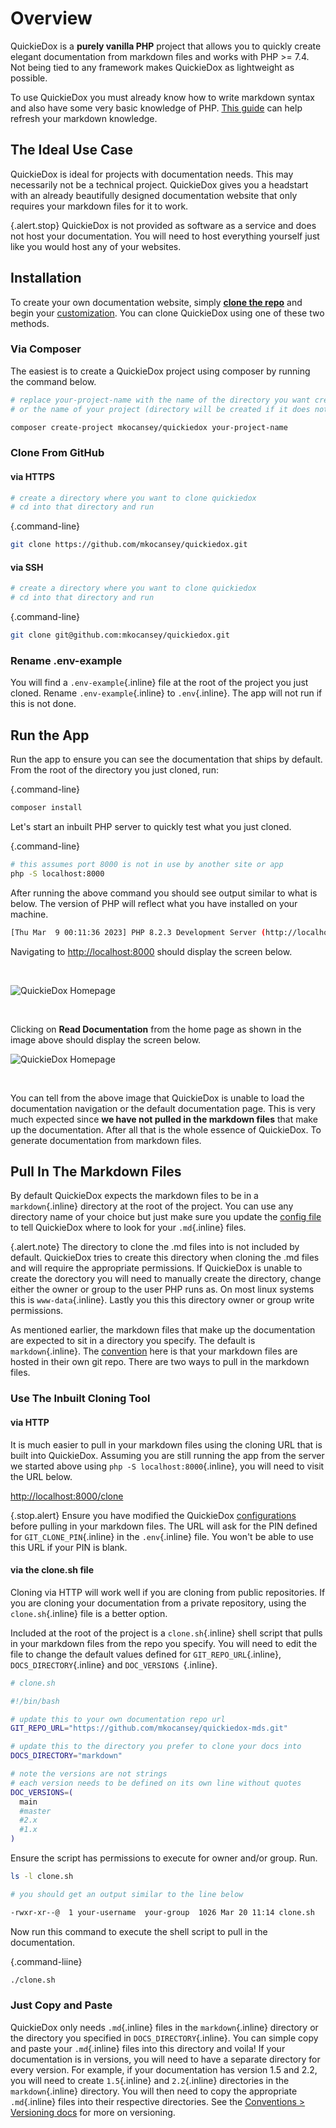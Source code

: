 # Overview


QuickieDox is a **purely vanilla PHP** project that allows you to quickly create elegant documentation from markdown files and works with PHP >= 7.4. Not being tied to any framework makes QuickieDox as lightweight as possible.

To use QuickieDox you must already know how to write markdown syntax and also have some very basic knowledge of PHP. [This guide](https://www.markdownguide.org/getting-started/) can help refresh your markdown knowledge.

## The Ideal Use Case

QuickieDox is ideal for projects with documentation needs. This may necessarily not be a technical project. QuickieDox gives you a headstart with an already beautifully designed documentation website that only requires your markdown files for it to work.

{.alert.stop}
QuickieDox is not provided as software as a service and does not host your documentation. You will need to host everything yourself just like you would host any of your websites. 

## Installation 

To create your own documentation website, simply [**clone the repo**](https://github.com/mkocansey/quickiedox-mds/archive/refs/heads/main.zip) and begin your [customization](customize-home). You can clone QuickieDox using one of these two methods.

### Via Composer

The easiest is to create a QuickieDox project using composer by running the command below.

```bash
# replace your-project-name with the name of the directory you want created
# or the name of your project (directory will be created if it does not exist)
```
```bash
composer create-project mkocansey/quickiedox your-project-name
```

### Clone From GitHub

#### via HTTPS

```bash
# create a directory where you want to clone quickiedox
# cd into that directory and run 
```
{.command-line}
```bash
git clone https://github.com/mkocansey/quickiedox.git
```

#### via SSH
```bash
# create a directory where you want to clone quickiedox
# cd into that directory and run 
```
{.command-line}
```bash
git clone git@github.com:mkocansey/quickiedox.git
```

### Rename .env-example

You will find a `.env-example`{.inline} file at the root of the project you just cloned. Rename `.env-example`{.inline} to `.env`{.inline}. The app will not run if this is not done.

## Run the App

Run the app to ensure you can see the documentation that ships by default. From the root of the directory you just cloned, run:

{.command-line}
```bash
composer install
```

Let's start an inbuilt PHP server to quickly test what you just cloned.

{.command-line}
```bash
# this assumes port 8000 is not in use by another site or app
php -S localhost:8000
```

After running the above command you should see output similar to what is below. The version of PHP will reflect what you have installed on your machine.

```bash
[Thu Mar  9 00:11:36 2023] PHP 8.2.3 Development Server (http://localhost:8000) started
```

Navigating to [http://localhost:8000](http://localhost:8000) should display the screen below.

&nbsp;


![QuickieDox Homepage](/assets/images/homepage.jpg)

&nbsp;

Clicking on **Read Documentation** from the home page as shown in the image above should display the screen below.

![QuickieDox Homepage](/assets/images/installation.jpg)

&nbsp;


You can tell from the above image that QuickieDox is unable to load the documentation navigation or the default documentation page. This is very much expected since **we have not pulled in the markdown files** that make up the documentation. After all that is the whole essence of QuickieDox. To generate documentation from markdown files. 

## Pull In The Markdown Files

By default QuickieDox expects the markdown files to be in a `markdown`{.inline} directory at the root of the project. You can use any directory name of your choice but just make sure you update the [config file](customize-config) to tell QuickieDox where to look for your `.md`{.inline} files. 

{.alert.note}
The directory to clone the .md files into is not included by default. QuickieDox tries to create this directory when cloning the .md files and will require the appropriate permissions. If QuickieDox is unable to create the dorectory you will need to manually create the directory, change either the owner or group to the user PHP runs as. On most linux systems this is `www-data`{.inline}. Lastly you this this directory owner or group write permissions.

As mentioned earlier, the markdown files that make up the documentation are expected to sit in a directory you specify. The default is `markdown`{.inline}. The [convention](convention-doc) here is that your markdown files are hosted in their own git repo. There are two ways to pull in the markdown files.

### Use The Inbuilt Cloning Tool

####  via HTTP

It is much easier to pull in your markdown files using the cloning URL that is built into QuickieDox. Assuming you are still running the app from the server we started above using `php -S localhost:8000`{.inline}, you will need to visit the URL below.


[http://localhost:8000/clone](http://localhost:8000/clone)

{.stop.alert}
Ensure you have modified the QuickieDox [configurations](customize-config) before pulling in your markdown files. The URL will ask for the PIN defined for `GIT_CLONE_PIN`{.inline} in the `.env`{.inline} file. You won't be able to use this URL if your PIN is blank.

#### via the clone.sh file

Cloning via HTTP will work well if you are cloning from public repositories. If you are cloning your documentation from a private repository, using the `clone.sh`{.inline} file is a better option. 

Included at the root of the project is a `clone.sh`{.inline} shell script that pulls in your markdown files from the repo you specify. You will need to edit the file to change the default values defined for `GIT_REPO_URL`{.inline}, `DOCS_DIRECTORY`{.inline} and `DOC_VERSIONS `{.inline}.

```bash
# clone.sh

#!/bin/bash

# update this to your own documentation repo url
GIT_REPO_URL="https://github.com/mkocansey/quickiedox-mds.git"

# update this to the directory you prefer to clone your docs into
DOCS_DIRECTORY="markdown"

# note the versions are not strings
# each version needs to be defined on its own line without quotes
DOC_VERSIONS=(
  main
  #master
  #2.x
  #1.x
)
```

Ensure the script has permissions to execute for owner and/or group. Run.

```bash 
ls -l clone.sh

# you should get an output similar to the line below

-rwxr-xr--@  1 your-username  your-group  1026 Mar 20 11:14 clone.sh
```

Now run this command to execute the shell script to pull in the documentation. 

{.command-liine}
```bash
./clone.sh
```

### Just Copy and Paste

QuickieDox only needs `.md`{.inline} files in the `markdown`{.inline} directory or the directory you specified in `DOCS_DIRECTORY`{.inline}. You can simple copy and paste your `.md`{.inline} files into this directory and voila! If your documentation is in versions, you will need to have a separate directory for every version. For example, if your documentation has version 1.5 and 2.2, you will need to create `1.5`{.inline} and `2.2`{.inline} directories in the `markdown`{.inline} directory. You will then need to copy the appropriate `.md`{.inline} files into their respective directories. 
See the [Conventions > Versioning docs](convention-versions) for more on versioning.

&nbsp;
